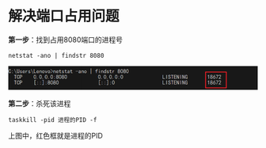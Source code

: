 # 解决端口占用问题

**第一步**：找到占用8080端口的进程号

```shell
netstat -ano | findstr 8080
```

![](../images/68.png)

**第二步**：杀死该进程

```shell
taskkill -pid 进程的PID -f
```

上图中，红色框就是进程的PID

